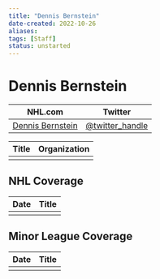```yaml
---
title: "Dennis Bernstein"
date-created: 2022-10-26
aliases: 
tags: [Staff]
status: unstarted
---
```


# Dennis Bernstein

| NHL.com | Twitter |
| ------- | ------- |
| [Dennis Bernstein]() | [@twitter_handle](https://twitter.com/)

| Title | Organization |
| ----- | ------------ |
|       |              |



## NHL  Coverage
| Date | Title |
| ---- | ----- |
|      |       |



## Minor League Coverage
| Date | Title |
| ---- | ----- |
|      |       |


